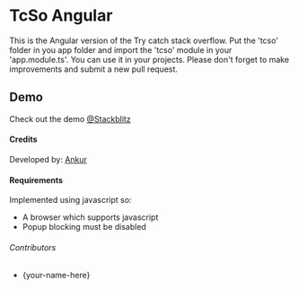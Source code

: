 # TcSo Angular
This is the Angular version of the Try catch stack overflow. Put the 'tcso' folder in you app folder and  import  the 'tcso'  module in your  'app.module.ts'. You can use it in your projects. Please don't forget to make  improvements and submit a new pull request.
## Demo
Check out the demo [@Stackblitz](https://stackblitz.com/edit/angular-c2xpip)

#### Credits
Developed by: [Ankur](https://github.com/Iamakr/)
#### Requirements
Implemented using javascript so:
* A browser which supports javascript
* Popup blocking must be disabled

###### Contributors
* {your-name-here}